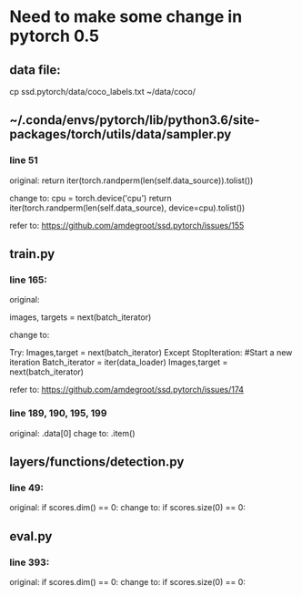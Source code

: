 # Need to make some change in pytorch 0.5

## data file:
  cp ssd.pytorch/data/coco_labels.txt ~/data/coco/

## ~/.conda/envs/pytorch/lib/python3.6/site-packages/torch/utils/data/sampler.py

  ### line 51
  
  original:
  return iter(torch.randperm(len(self.data_source)).tolist())
  
  change to:
  cpu = torch.device('cpu')
  return iter(torch.randperm(len(self.data_source), device=cpu).tolist())
  
  refer to: https://github.com/amdegroot/ssd.pytorch/issues/155

## train.py
  
  ### line 165:
  original:
  
  images, targets = next(batch_iterator)
  
  change to:
  
  Try:
      Images,target = next(batch_iterator)
  Except StopIteration: #Start a new iteration
      Batch_iterator = iter(data_loader)
      Images,target = next(batch_iterator)
      
  refer to: https://github.com/amdegroot/ssd.pytorch/issues/174
      
      
  ### line 189, 190, 195, 199
  original: .data[0]
  chage to: .item()
  
## layers/functions/detection.py
  ### line 49:
  original: if scores.dim() == 0:
  change to: if scores.size(0) == 0:

## eval.py
  ### line 393:
  original: if scores.dim() == 0:
  change to: if scores.size(0) == 0:
